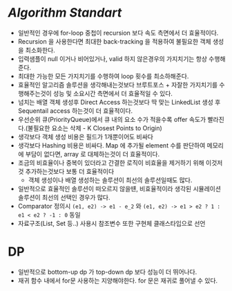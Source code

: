 # ***Algorithm Standart***

* 일반적인 경우에 for-loop 중첩이 recursion 보다 속도 측면에서 더 효율적이다.
* Recursion 을 사용한다면 최대한 back-tracking 을 적용하여 불필요한 객체 생성을 최소화한다.
* 입력샘플이 null 이거나 비어있거나, valid 하지 않은경우의 가지치기는 항상 수행해준다.
* 최대한 가능한 모든 가지치기를 수행하여 loop 횟수를 최소하해준다. 
* 효율적인 알고리즘 솔루션을 생각해내는것보다 브루트포스 + 자잘한 가지치기를 수행해주는것이 성능 및 소요시간 측면에서 더 효율적일 수 있다.
* 넘치는 배열 객체 생성후 Direct Access 하는것보다 딱 맞는 LinkedList 생성 후 Sequentail access 하는것이 더 효율적이다.
* 우선순위 큐(PriorityQueue)에서 큐 내의 요소 수가 적을수록 offer 속도가 빨라진다.(불필요한 요소는 삭제 - K Closest Points to Origin)
* 생각보다 객체 생성 비용은 필드가 1개뿐이어도 비싸다
* 생각보다 Hashing 비용은 비싸다. Map 에 추가될 element 수를 판단하여 메모리에 부담이 없다면, array 로 대체하는것이 더 효율적이다.
* 조금의 비효율이나 중복이 있더라고 간결한 로직이 비효율을 제거하기 위해 이것저것 추가하는것보다 보통 더 효율적이다
    * 객체 생성이나 배열 생성하는 솔루션이 최선의 솔루션일때도 많다.
* 일반적으로 효율적인 솔루션이 떠오르지 않을떈, 비효율적이라 생각된 시뮬레이션 솔루션이 최선의 선택인 경우가 많다.
* Comparator 정의시 ```(e1, e2) -> e1 - e_2``` 와 ```(e1, e2) -> e1 > e2 ? 1 : e1 < e2 ? -1 : 0``` 동일
* 자료구조(List, Set 등..) 사용시 참조변수 또한 구현체 클래스타입으로 선언

# DP
* 일반적으로 bottom-up dp 가 top-down dp 보다 성능이 더 뛰어나다.
* 재귀 함수 내에서 for문 사용하는 지양해야한다. for 문은 재귀로 풀어낼 수 있다.